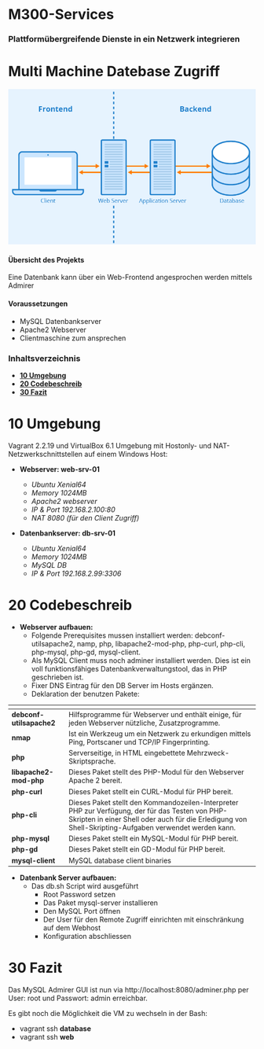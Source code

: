 # M300-Services
### Plattformübergreifende Dienste in ein Netzwerk integrieren


# Multi Machine Datebase Zugriff


![mmdblayout](mmdblayout.png)

#### Übersicht des Projekts

Eine Datenbank kann über ein Web-Frontend angesprochen werden mittels Admirer

#### Voraussetzungen

* MySQL Datenbankserver 
* Apache2 Webserver
* Clientmaschine zum ansprechen

### Inhaltsverzeichnis

* **[10 Umgebung](#10-Umgebung)**
* **[20 Codebeschreib](#20-Codebeschreib)**
* **[30 Fazit](#30-Fazit)**

# 10 Umgebung

Vagrant 2.2.19 und VirtualBox 6.1 Umgebung mit Hostonly- und NAT-Netzwerkschnittstellen auf einem Windows Host:

- **Webserver: web-srv-01**
  - _Ubuntu Xenial64_
  - _Memory 1024MB_
  - _Apache2 webserver_
  - _IP & Port 192.168.2.100:80_
  - _NAT 8080 (für den Client Zugriff)_

- **Datenbankserver: db-srv-01**
  - _Ubuntu Xenial64_
  - _Memory 1024MB_
  - _MySQL DB_
  - _IP & Port 192.168.2.99:3306_

# 20 Codebeschreib
- **Webserver aufbauen:**
  - Folgende Prerequisites mussen installiert werden: debconf-utilsapache2, namp, php, libapache2-mod-php, php-curl, php-cli, php-mysql, php-gd, mysql-client.
  - Als MySQL Client muss noch adminer installiert werden. Dies ist ein voll funktionsfähiges Datenbankverwaltungstool, das in PHP geschrieben ist.
  - Fixer DNS Eintrag für den DB Server im Hosts ergänzen.
  - Deklaration der benutzen Pakete:

<tab>    | <tab>
--------------------|-----------------------------------------------------------------------------------------------------------------------------------------------------------
**debconf-utilsapache2**   | Hilfsprogramme für Webserver und enthält einige, für jeden Webserver nützliche, Zusatzprogramme. 
**nmap**        | Ist ein Werkzeug um ein Netzwerk zu erkundigen mittels Ping, Portscaner und TCP/IP Fingerprinting.
**php**        | Serverseitige, in HTML eingebettete Mehrzweck-Skriptsprache.
**libapache2-mod-php** | Dieses Paket stellt des PHP-Modul für den Webserver Apache 2 bereit.
**php-curl** | Dieses Paket stellt ein CURL-Modul für PHP bereit.
**php-cli** | Dieses Paket stellt den Kommandozeilen-Interpreter PHP zur Verfügung, der für das Testen von PHP-Skripten in einer Shell oder auch für die Erledigung von Shell-Skripting-Aufgaben verwendet werden kann.
**php-mysql** | Dieses Paket stellt ein MySQL-Modul für PHP bereit.
**php-gd** | Dieses Paket stellt ein GD-Modul für PHP bereit.
**mysql-client** | MySQL database client binaries

- **Datenbank Server aufbauen:**
  - Das db.sh Script wird ausgeführt
    - Root Password setzen
    - Das Paket mysql-server installieren
    - Den MySQL Port öffnen
    - Der User für den Remote Zugriff einrichten mit einschränkung auf dem Webhost
    - Konfiguration abschliessen

 # 30 Fazit
  
Das MySQL Admirer GUI ist nun via http://localhost:8080/adminer.php per User: root und Passwort: admin erreichbar.

Es gibt noch die Möglichkeit die VM zu wechseln in der Bash:
- vagrant ssh **database**
- vagrant ssh **web**
